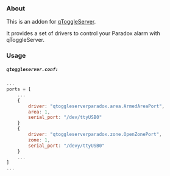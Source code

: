 ### About

This is an addon for [qToggleServer](https://github.com/qtoggle/qtoggleserver).

It provides a set of drivers to control your Paradox alarm with qToggleServer.


### Usage

##### `qtoggleserver.conf:`
``` javascript
...
ports = [
    ...
    {
        driver: "qtoggleserverparadox.area.ArmedAreaPort",
        area: 1,
        serial_port: "/dev/ttyUSB0"
    }
    {
        driver: "qtoggleserverparadox.zone.OpenZonePort",
        zone: 1,
        serial_port: "/devy/ttyUSB0"
    } 
    ...
]
...
